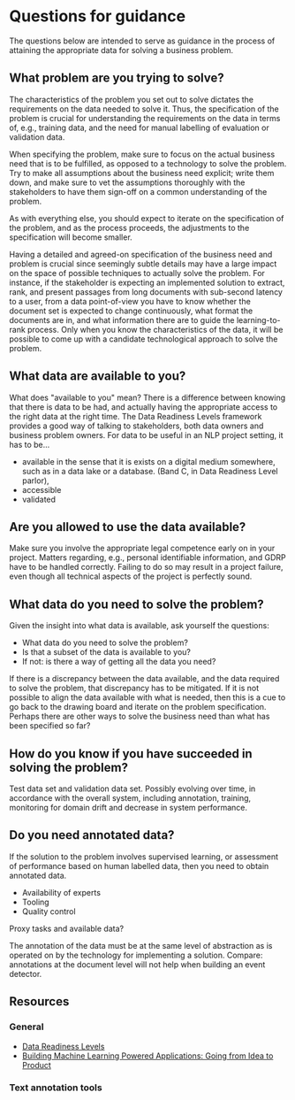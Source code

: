 # Questions for guidance

The questions below are intended to serve as guidance in the process of attaining the appropriate data for solving
a business problem.

## What problem are you trying to solve?

The characteristics of the problem you set out to solve dictates the requirements on the data needed to solve it.
Thus, the specification of the problem is crucial for understanding the requirements on the data in terms of, e.g., 
training data, and the need for manual labelling of evaluation or validation data.

When specifying the problem, make sure to focus on the actual business need that is to be fulfilled, as opposed to 
a technology to solve the problem. Try to make all assumptions about the business need explicit; write them down, and
make sure to vet the assumptions thoroughly with the stakeholders to have them sign-off on a common understanding of
the problem.

As with everything else, you should expect to iterate on the specification of the problem, and as the process proceeds,
the adjustments to the specification will become smaller.

Having a detailed and agreed-on specification of the business need and problem is crucial since seemingly subtle details
may have a large impact on the space of possible techniques to actually solve the problem. For instance, if the 
stakeholder is expecting an implemented solution to extract, rank, and present passages from long documents 
with sub-second latency to a user, from a data point-of-view you have to know whether the document set is expected to 
change continuously, what format the documents are in, and what information there are to guide the learning-to-rank
process. Only when you know the characteristics of the data, it will be possible to come up with a candidate 
technological approach to solve the problem.

## What data are available to you?

What does "available to you" mean? There is a difference between knowing that there is data to be had, and actually having
the appropriate access to the right data at the right time. The Data Readiness Levels framework provides a good 
way of talking to stakeholders, both data owners and business problem owners. For data to be useful in 
an NLP project setting, it has to be... 

* available in the sense that it is exists on a digital medium somewhere, such as in a data lake or a database.
 (Band C, in Data Readiness Level parlor),
* accessible
* validated

## Are you allowed to use the data available?

Make sure you involve the appropriate legal competence early on in your project. Matters regarding, e.g., 
personal identifiable information, and GDRP have to be handled correctly. Failing to do so may result in a project
failure, even though all technical aspects of the project is perfectly sound.

## What data do you need to solve the problem?

Given the insight into what data is available, ask yourself the questions: 

* What data do you need to solve the problem?
* Is that a subset of the data is available to you?
* If not: is there a way of getting all the data you need?

If there is a discrepancy between the data available, and the data required to solve the problem, that discrepancy
has to be mitigated. If it is not possible to align the data available with what is needed, then this is a cue to
go back to the drawing board and iterate on the problem specification. Perhaps there are other ways to solve the business
need than what has been specified so far?


## How do you know if you have succeeded in solving the problem?

Test data set and validation data set. Possibly evolving over time, in accordance with the overall system, including
annotation, training, monitoring for domain drift and decrease in system performance.  

## Do you need annotated data?

If the solution to the problem involves supervised learning, or assessment of performance based on human labelled data,
then you need to obtain annotated data. 


  - Availability of experts
  - Tooling
  - Quality control
 
 Proxy tasks and available data?
 
 The annotation of the data must be at the same level of abstraction as is operated on by the technology for 
 implementing a solution. Compare: annotations at the document level will not help when building an event detector.
 
 ## Resources

### General
  
 * [Data Readiness Levels](https://arxiv.org/abs/1705.02245)
 * [Building Machine Learning Powered Applications: Going from Idea to Product](https://mlpowered.com/book/)
 
 
 ### Text annotation tools


